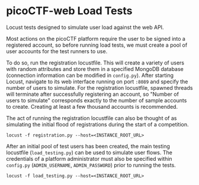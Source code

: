 # picoCTF-web Load Tests

Locust tests designed to simulate user load against the web API.

Most actions on the picoCTF platform require the user to be signed into a registered account, so before running load tests, we must create a pool of user accounts for the test runners to use.

To do so, run the registration locustfile. This will create a variety of users with random attributes and store them in a specified MongoDB database (connection information can be modified in `config.py`). After starting Locust, navigate to its web interface running on port `:8089` and specify the number of users to simulate. For the registration locustfile, spawned threads will terminate after successfully registering an account, so "Number of users to simulate" corresponds exactly to the number of sample accounts to create. Creating at least a few thousand accounts is recommended.

The act of running the registration locustfile can also be thought of as simulating the initial flood of registrations during the start of a competition.

```
locust -f registration.py --host=<INSTANCE_ROOT_URL>
```

After an initial pool of test users has been created, the main testing locustfile (`load_testing.py`) can be used to simulate user flows. The credentials of a platform administrator must also be specified within `config.py` (`ADMIN_USERNAME`, `ADMIN_PASSWORD`) prior to running the tests.

```
locust -f load_testing.py --host=<INSTANCE_ROOT_URL>
```
